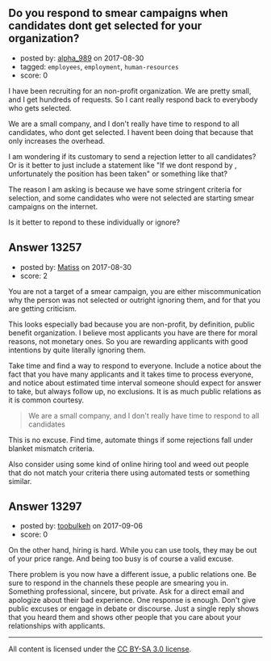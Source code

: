 ## Do you respond to smear campaigns when candidates dont get selected for your organization?

- posted by: [alpha_989](https://stackexchange.com/users/6090175/alpha-989) on 2017-08-30
- tagged: `employees`, `employment`, `human-resources`
- score: 0

I have been recruiting for an non-profit organization. We are pretty small, and I get hundreds of requests. So I cant really respond back to everybody who gets selected. 

We are a small company, and I don't really have time to respond to all candidates, who dont get selected. I havent been doing that because that only increases the overhead. 

I am wondering if its customary to send a rejection letter to all candidates? Or is it better to just include a statement like "If we dont respond by <date>, unfortunately the position has been taken" or something like that?

The reason I am asking is because we have some stringent criteria for selection, and some candidates who were not selected are starting smear campaigns on the internet. 

Is it better to repond to these individually or ignore?


## Answer 13257

- posted by: [Matiss](https://stackexchange.com/users/1819512/matiss) on 2017-08-30
- score: 2

You are not a target of a smear campaign, you are either miscommunication why the person was not selected or outright ignoring them, and for that you are getting criticism.

This looks especially bad because you are non-profit, by definition, public benefit organization. I believe most applicants you have are there for moral reasons, not monetary ones. So you are rewarding applicants with good intentions by quite literally ignoring them.

Take time and find a way to respond to everyone. Include a notice about the fact that you have many applicants and it takes time to process everyone, and notice about estimated time interval someone should expect for answer to take, but always follow up, no exclusions. It is as much public relations as it is common courtesy.

> We are a small company, and I don't really have time to respond to all candidates

This is no excuse. Find time, automate things if some rejections fall under blanket mismatch criteria.

Also consider using some kind of online hiring tool and weed out people that do not match your criteria there using automated tests or something similar.


## Answer 13297

- posted by: [toobulkeh](https://stackexchange.com/users/1462218/toobulkeh) on 2017-09-06
- score: 0

On the other hand, hiring is hard. While you can use tools, they may be out of your price range. And being too busy is of course a valid excuse. 

There problem is you now have a different issue, a public relations one.
Be sure to respond in the channels these people are smearing you in. Something professional, sincere, but private. Ask for a direct email and apologize about their bad experience. One response is enough. Don't give public excuses or engage in debate or discourse. Just a single reply shows that you heard them and shows other people that you care about your relationships with applicants.



---

All content is licensed under the [CC BY-SA 3.0 license](https://creativecommons.org/licenses/by-sa/3.0/).
